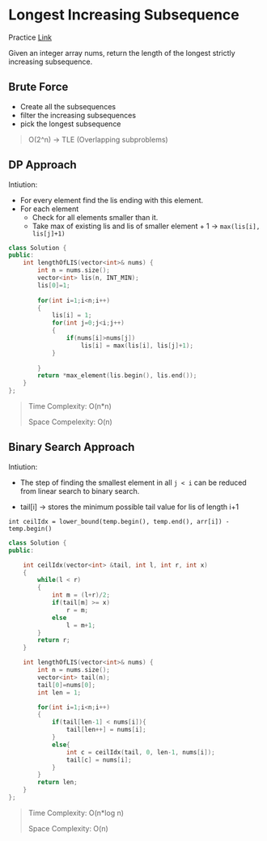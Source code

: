 # Longest Increasing Subsequence

Practice [Link](https://leetcode.com/problems/longest-increasing-subsequence/description/)

Given an integer array nums, return the length of the longest strictly increasing
subsequence.


## Brute Force

- Create all the subsequences
- filter the increasing subsequences
- pick the longest subsequence

> O(2^n) -> TLE (Overlapping subproblems)

## DP Approach

Intiution: 
- For every element find the lis ending with this element.
- For each element
  - Check for all elements smaller than it.
  - Take max of existing lis and lis of smaller element + 1 -> ```max(lis[i], lis[j]+1)```


```cpp
class Solution {
public:
    int lengthOfLIS(vector<int>& nums) {
        int n = nums.size();
        vector<int> lis(n, INT_MIN);
        lis[0]=1;
        
        for(int i=1;i<n;i++)
        {
            lis[i] = 1;
            for(int j=0;j<i;j++)
            {
                if(nums[i]>nums[j])
                    lis[i] = max(lis[i], lis[j]+1);
            }
                
        }
        return *max_element(lis.begin(), lis.end());
    }
};
```
> Time Complexity: O(n*n)
> 
> Space Compelexity: O(n)

## Binary Search Approach

Intiution: 

- The step of finding the smallest element in all ```j < i``` can be reduced from linear search to binary search.

- tail[i] -> stores the minimum possible tail value for lis of length i+1


```int ceilIdx = lower_bound(temp.begin(), temp.end(), arr[i]) - temp.begin()```

```cpp
class Solution {
public:

    int ceilIdx(vector<int> &tail, int l, int r, int x)
    {
        while(l < r)
        {
            int m = (l+r)/2;
            if(tail[m] >= x)
                r = m;
            else
                l = m+1;
        }
        return r;
    }

    int lengthOfLIS(vector<int>& nums) {
        int n = nums.size();
        vector<int> tail(n);
        tail[0]=nums[0];
        int len = 1;

        for(int i=1;i<n;i++)
        {
            if(tail[len-1] < nums[i]){
                tail[len++] = nums[i];
            }
            else{
                int c = ceilIdx(tail, 0, len-1, nums[i]);
                tail[c] = nums[i];
            }
        }
        return len;
    }
};
```


> Time Complexity: O(n*log n)
>
> Space Complexity: O(n)